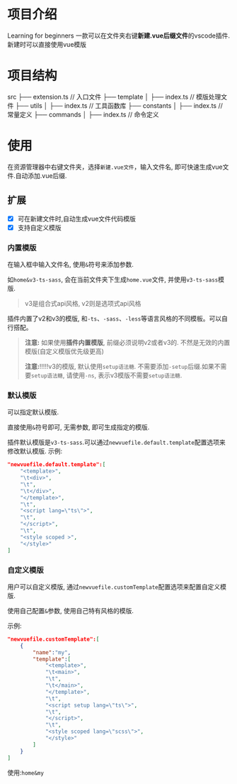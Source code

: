 # 项目介绍
Learning for beginners
一款可以在文件夹右键**新建.vue后缀文件**的vscode插件.
新建时可以直接使用vue模版

# 项目结构
src
├── extension.ts // 入口文件
├── template
│   ├── index.ts // 模版处理文件
├── utils
│   ├── index.ts // 工具函数库
├── constants
│   ├── index.ts // 常量定义
├── commands
│   ├── index.ts // 命令定义

# 使用
在资源管理器中右键文件夹，选择`新建.vue文件`，输入文件名, 即可快速生成vue文件.自动添加.vue后缀.

## 扩展
- [x] 可在新建文件时,自动生成vue文件代码模版
- [x] 支持自定义模版

### 内置模版
在输入框中输入文件名, 使用`&`符号来添加参数.

如`home&v3-ts-sass`, 会在当前文件夹下生成`home.vue`文件, 并使用`v3-ts-sass`模版.
> v3是组合式api风格, v2则是选项式api风格



插件内置了v2和v3的模版, 和`-ts`、`-sass`、`-less`等语言风格的不同模板。可以自行搭配。
> **注意:** 如果使用**插件内置模版**, 前缀必须说明v2或者v3的. 不然是无效的内置模版(自定义模版优先级更高)
>
> **注意:**!!!!!v3的模版, 默认使用`setup语法糖`. 不需要添加`-setup`后缀.如果不需要`setup语法糖`, 请使用`-ns`, 表示v3模版不需要`setup语法糖`.

### 默认模版

可以指定默认模版.

直接使用`&`符号即可, 无需参数, 即可生成指定的模版.

插件默认模版是`v3-ts-sass`.可以通过`newvuefile.default.template`配置选项来修改默认模版.
示例:
```json
"newvuefile.default.template":[
    "<template>",
    "\t<div>",
    "\t",
    "\t</div>",
    "</template>",
    "\t",
    "<script lang=\"ts\">",
    "\t",
    "</script>",
    "\t",
    "<style scoped >",
    "</style>"
]
```

### 自定义模版

用户可以自定义模版, 通过`newvuefile.customTemplate`配置选项来配置自定义模版.

使用自己配置`&`参数, 使用自己特有风格的模版.

示例:
```json
"newvuefile.customTemplate":[
    {
        "name":"my",
        "template":[
            "<template>",
            "\t<main>",
            "\t",
            "\t</main>",
            "</template>",
            "\t",
            "<script setup lang=\"ts\">",
            "\t",
            "</script>",
            "\t",
            "<style scoped lang=\"scss\">",
            "</style>"
        ]
    }
] 
```
使用:`home&my`
